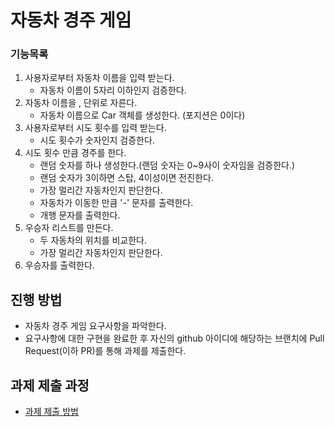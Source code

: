 # 자동차 경주 게임

### 기능목록
1. 사용자로부터 자동차 이름을 입력 받는다.
   * 자동차 이름이 5자리 이하인지 검증한다.
2. 자동차 이름을 , 단위로 자른다.
   * 자동차 이름으로 Car 객체를 생성한다. (포지션은 0이다)
3. 사용자로부터 시도 횟수를 입력 받는다.
   * 시도 횟수가 숫자인지 검증한다.
4. 시도 횟수 만큼 경주를 한다.
    * 랜덤 숫자를 하나 생성한다.(랜덤 숫자는 0~9사이 숫자임을 검증한다.)
    * 랜덤 숫자가 3이하면 스탑, 4이성이면 전진한다.
    * 가장 멀리간 자동차인지 판단한다.
    * 자동차가 이동한 만큼 '-' 문자를 출력한다. 
    * 개행 문자를 출력한다.
5. 우승자 리스트를 만든다.
   * 두 자동차의 위치를 비교한다.
   * 가장 멀리간 자동차인지 판단한다.
6. 우승자를 출력한다.

## 진행 방법
* 자동차 경주 게임 요구사항을 파악한다.
* 요구사항에 대한 구현을 완료한 후 자신의 github 아이디에 해당하는 브랜치에 Pull Request(이하 PR)를 통해 과제를 제출한다.

## 과제 제출 과정
* [과제 제출 방법](https://github.com/next-step/nextstep-docs/tree/master/precourse)
